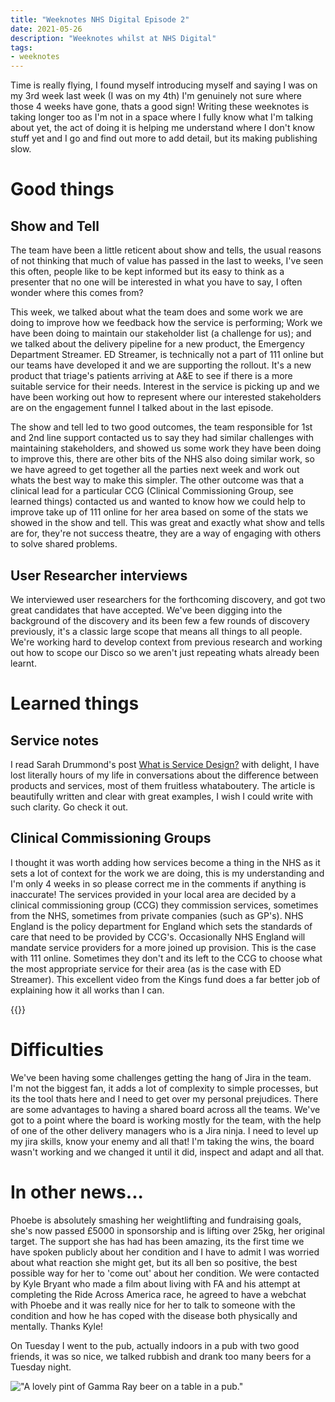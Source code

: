 ```yaml
---
title: "Weeknotes NHS Digital Episode 2"
date: 2021-05-26
description: "Weeknotes whilst at NHS Digital"
tags: 
- weeknotes
---
```


Time is really flying, I found myself introducing myself and saying I was on my 3rd week last week (I was on my 4th) I'm genuinely not sure where those 4 weeks have gone, thats a good sign! Writing these weeknotes is taking longer too as I'm not in a space where I fully know what I'm talking about yet, the act of doing it is helping me understand where I don't know stuff yet and I go and find out more to add detail, but its making publishing slow.

# Good things

## Show and Tell

The team have been a little reticent about show and tells, the usual reasons of not thinking that much of value has passed in the last to weeks, I've seen this often, people like to be kept informed but its easy to think as a presenter that no one will be interested in what you have to say, I often wonder where this comes from? 

This week, we talked about what the team does and some work we are doing to improve how we feedback how the service is performing; Work we have been doing to maintain our stakeholder list (a challenge for us); and we talked about the delivery pipeline for a new product, the Emergency Department Streamer. ED Streamer, is technically not a part of 111 online but our teams have developed it and we are supporting the rollout. It's a new product that triage's patients arriving at A&E to see if there is a more suitable service for their needs. Interest in the service is picking up and we have been working out how to represent where our interested stakeholders are on the engagement funnel I talked about in the last episode.

The show and tell led to two good outcomes, the team responsible for 1st and 2nd line support contacted us to say they had similar challenges with maintaining stakeholders, and showed us some work they have been doing to improve this, there are other bits of the NHS also doing similar work, so we have agreed to get together all the parties next week and work out whats the best way to make this simpler. The other outcome was that a clinical lead for a particular CCG (Clinical Commissioning Group, see learned things) contacted us and wanted to know how we could help to improve take up of 111 online for her area based on some of the stats we showed in the show and tell. This was great and exactly what show and tells are for, they're not success theatre, they are a way of engaging with others to solve shared problems. 

## User Researcher interviews

We interviewed user researchers for the forthcoming discovery, and got two great candidates that have accepted. We've been digging into the background of the discovery and its been few a few rounds of discovery previously, it's a classic large scope that means all things to all people. We're working hard to develop context from previous research and working out how to scope our Disco so we aren't just repeating whats already been learnt.

# Learned things

## Service notes

I read Sarah Drummond's post [What is Service Design?](https://bootcamp.uxdesign.cc/what-is-service-design-3c6ef5c4c331) with delight, I have lost literally hours of my life in conversations about the difference between products and services, most of them fruitless whataboutery. The article is beautifully written and clear with great examples, I wish I could write with such clarity. Go check it out.

## Clinical Commissioning Groups

I thought it was worth adding how services become a thing in the NHS as it sets a lot of context for the work we are doing, this is my understanding and I'm only 4 weeks in so please correct me in the comments if anything is inaccurate! The services provided in your local area are decided by a clinical commissioning group (CCG) they commission services, sometimes from the NHS, sometimes from private companies (such as GP's). NHS England is the policy department for England which sets the standards of care that need to be provided by CCG's. Occasionally NHS England will mandate service providers for a more joined up provision. This is the case with 111 online. Sometimes they don't and its left to the CCG to choose what the most appropriate service for their area (as is the case with ED Streamer). This excellent video from the Kings fund does a far better job of explaining how it all works than I can.

{{<youtube id = "DEARD4I3xtE" >}}


# Difficulties

We've been having some challenges getting the hang of Jira in the team. I'm not the biggest fan, it adds a lot of complexity to simple processes, but its the tool thats here and I need to get over my personal prejudices. There are some advantages to having a shared board across all the teams. We've got to a point where the board is working mostly for the team, with the help of one of the other delivery managers who is a Jira ninja. I need to level up my jira skills, know your enemy and all that! I'm taking the wins, the board wasn't working and we changed it until it did, inspect and adapt and all that.

# In other news...

Phoebe is absolutely smashing her weightlifting and fundraising goals, she's now passed £5000 in sponsorship and is lifting over 25kg, her original target. The support she has had has been amazing, its the first time we have spoken publicly about her condition and I have to admit I was worried about what reaction she might get, but its all ben so positive, the best possible way for her to 'come out' about her condition. We were contacted by Kyle Bryant who made a film about living with FA and his attempt at completing the Ride Across America race, he agreed to have a webchat with Phoebe and it was really nice for her to talk to someone with the condition and how he has coped with the disease both physically and mentally. Thanks Kyle!

On Tuesday I went to the pub, actually indoors in a pub with two good friends, it was so nice, we talked rubbish and drank too many beers for a Tuesday night.

!["A lovely pint of Gamma Ray beer on a table in a pub."](/images/beer.jpg )